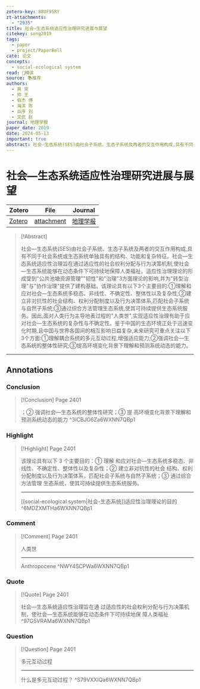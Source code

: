 ```yaml
---
zotero-key: 88UF95RY
zt-attachments:
  - "2935"
title: 社会—生态系统适应性治理研究进展与展望
citekey: song2019
tags:
  - paper
  - project/PaperBell
cate: 论文
concepts:
  - social-ecological system
read: 🤔精读
source: 📚推荐
authors:
  - 爽 宋
  - 帅 王
  - 伯杰 傅
  - 海滨 陈
  - 焱序 刘
  - 文武 赵
journal: 地理学报
paper_date: 2019
date: 2024-05-13
important: true
abstract: 社会—生态系统(SES)由社会子系统、生态子系统及两者的交互作用构成,具有不同于社会系统或生态系统单独具有的结构、功能和复杂特征。社会—生态系统适应性治理旨在通过适应性的社会权利分配与行为决策机制,使社会—生态系统能够在动态条件下可持续地保障人类福祉。适应性治理理论的形成受到"公共池塘资源管理""韧性"和"治理"3方面理论的影响,并为"转型治理"与"协作治理"提供了建构基础。该理论具有以下3个主要目的:①理解和应对社会—生态系统多稳态、非线性、不确定性、整体性以及复杂性;②建立非对抗性的社会结构、权利分配制度以及行为决策体系,匹配社会子系统与自然子系统;③通过综合方法管理生态系统,使其可持续提供生态系统服务。因此,面对人类行为主导地表过程的"人类世",实现适应性治理有助于应对社会—生态系统的复杂性与不确定性。鉴于中国的生态环境正处于迅速变化时期,且中国与世界各国间的相互影响日益复杂,未来研究可重点关注以下3个方面:①理解耦合系统的多元互动过程,增强适应能力;②强调社会—生态系统的整体性研究;③提高环境变化背景下理解和预测系统动态的能力。
---
```

# 社会—生态系统适应性治理研究进展与展望

| Zotero | File | Journal |
| ---- | ---- | ---- |
| [Zotero](zotero://select/library/items/88UF95RY) | [attachment](<file:///Users/songshgeo/Zotero/storage/6WXNN7QB/%E5%AE%8B%20et%20al_2019_.pdf>) | [地理学报](https://kns.cnki.net/KCMS/detail/detail.aspx?dbcode=CJFD&dbname=CJFDLAST2019&filename=DLXB201911016&v=) |

> [!Abstract]
> 
> 社会—生态系统(SES)由社会子系统、生态子系统及两者的交互作用构成,具有不同于社会系统或生态系统单独具有的结构、功能和复杂特征。社会—生态系统适应性治理旨在通过适应性的社会权利分配与行为决策机制,使社会—生态系统能够在动态条件下可持续地保障人类福祉。适应性治理理论的形成受到"公共池塘资源管理""韧性"和"治理"3方面理论的影响,并为"转型治理"与"协作治理"提供了建构基础。该理论具有以下3个主要目的:①理解和应对社会—生态系统多稳态、非线性、不确定性、整体性以及复杂性;②建立非对抗性的社会结构、权利分配制度以及行为决策体系,匹配社会子系统与自然子系统;③通过综合方法管理生态系统,使其可持续提供生态系统服务。因此,面对人类行为主导地表过程的"人类世",实现适应性治理有助于应对社会—生态系统的复杂性与不确定性。鉴于中国的生态环境正处于迅速变化时期,且中国与世界各国间的相互影响日益复杂,未来研究可重点关注以下3个方面:①理解耦合系统的多元互动过程,增强适应能力;②强调社会—生态系统的整体性研究;③提高环境变化背景下理解和预测系统动态的能力。

---
## Annotations



### Conclusion

> [!Conclusion] Page 2401
> 
> ；② 强调社会—生态系统的整体性研究；③ 提 高环境变化背景下理解和预测系统动态的能力
> ^3ICBJG6Za6WXNN7QBp1

### Highlight

> [!Highlight] Page 2401
> 
> 该理论具有以下 3 个主要目的：① 理解 和应对社会—生态系统多稳态、非线性、不确定性、整体性以及复杂性；② 建立非对抗性的社会 结构、权利分配制度以及行为决策体系，匹配社会子系统与自然子系统；③ 通过综合方法管理 生态系统，使其可持续提供生态系统服务。
> 
> ---
> [[social-ecological system|社会-生态系统]]适应性治理理论的目的
> ^6MDZXMTHa6WXNN7QBp1

### Comment

> [!Comment] Page 2401
> 
> 人类世
> 
> ---
> Anthropocene
> ^NWY4SCPWa6WXNN7QBp1

### Quote

> [!Quote] Page 2401
> 
> 社会—生态系统适应性治理旨在通 过适应性的社会权利分配与行为决策机制，使社会—生态系统能够在动态条件下可持续地保 障人类福祉
> ^97G5VRAMa6WXNN7QBp1

### Question

> [!Question] Page 2401
> 
> 多元互动过程
> 
> ---
> 什么是多元互动过程？
> ^S79VXXIQa6WXNN7QBp1

